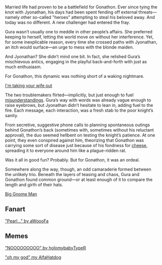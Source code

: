 <!-- title: Little Gnome Boy -->

Married life had proven to be a battlefield for Gonathon. Ever since tying the knot with Jyonathan, his days had been spent fending off external threats—namely other so-called "heroes" attempting to steal his beloved away. And today was no different. A new challenger had entered the fray.

Gura wasn’t usually one to meddle in other people’s affairs. She preferred keeping to herself, letting the world move on without her interference. Yet, for some inexplicable reason, every time she crossed paths with Jyonathan, an itch would surface—an urge to mess with the blonde maiden.

And Jyonathan? She didn’t mind one bit. In fact, she relished Gura’s mischievous antics, engaging in the playful back-and-forth with just as much enthusiasm.

For Gonathon, this dynamic was nothing short of a waking nightmare.

[I'm taking your wife out](#embed:https://www.youtube.com/live/72SJQRQ7qi0?t=12810)

The two troublemakers flirted—implicitly, but just enough to fuel [misunderstandings](https://www.youtube.com/live/72SJQRQ7qi0?feature=shared&t=11832). Gura’s way with words was already vague enough to raise eyebrows, but Jyonathan didn’t hesitate to lean in, adding fuel to the fire. Each message, each interaction, was a fresh stab to the poor knight’s sanity.

From secretive, suggestive phone calls to planning spontaneous outings behind Gonathon’s back (sometimes with, sometimes without his reluctant approval), the duo seemed hellbent on testing the knight’s patience. At one point, they even conspired against him, theorizing that Gonathon was carrying some sort of disease just because of his fondness for [cheese](https://www.youtube.com/live/72SJQRQ7qi0?feature=shared&t=8820), spreading it to everyone around him like a plague-ridden rat.

Was it all in good fun? Probably. But for Gonathon, it was an ordeal.

Somewhere along the way, though, an odd camaraderie formed between the unlikely trio. Beneath the layers of teasing and chaos, Gura and Gonathon found common ground—or at least enough of it to compare the length and girth of their hats.

[Big Gnome Man](#embed:https://www.youtube.com/live/72SJQRQ7qi0?si=cUCbHoToUYsfGNWz&t=13728)

## Fanart

["Pearl..." by aWoooFa](https://x.com/Awooofa/status/1831403586494017956)

<!-- ame -->

## Memes

["NOOOOOOOOO" by holomybabyTypeR](https://x.com/holomybabyTypeR/status/1831145291908526358)

["oh my god" my AlfaHatdog](https://x.com/alfa_hatdog/status/1831129176109400505)

<!-- ame -->
